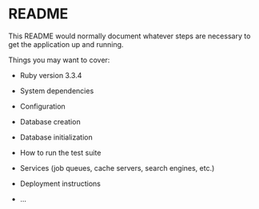 # README

This README would normally document whatever steps are necessary to get the
application up and running.

Things you may want to cover:

* Ruby version 3.3.4

* System dependencies

* Configuration

* Database creation

* Database initialization

* How to run the test suite

* Services (job queues, cache servers, search engines, etc.)

* Deployment instructions

* ...
